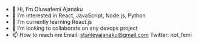 - 👋 Hi, I’m Oluwafemi Ajanaku
- 👀 I’m interested in React, JavaScript, Node.js, Python
- 🌱 I’m currently learning React.js
- 💞️ I’m looking to collaborate on any devops project 
- 📫 How to reach me Email: stanleyajanaku@gmail.com
                      Twitter: not_femi

<!---
Stanwukong/Stanwukong is a ✨ special ✨ repository because its `README.md` (this file) appears on your GitHub profile.
You can click the Preview link to take a look at your changes.
--->
